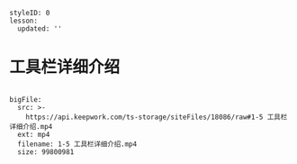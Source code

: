```@Lesson
styleID: 0
lesson:
  updated: ''

```
# 工具栏详细介绍 

```@BigFile

bigFile:
  src: >-
    https://api.keepwork.com/ts-storage/siteFiles/18086/raw#1-5 工具栏详细介绍.mp4
  ext: mp4
  filename: 1-5 工具栏详细介绍.mp4
  size: 99800981
          
```